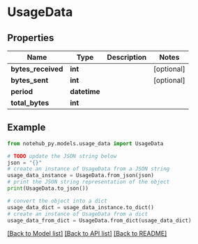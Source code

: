 # UsageData

## Properties

| Name               | Type         | Description | Notes      |
| ------------------ | ------------ | ----------- | ---------- |
| **bytes_received** | **int**      |             | [optional] |
| **bytes_sent**     | **int**      |             | [optional] |
| **period**         | **datetime** |             |
| **total_bytes**    | **int**      |             |

## Example

```python
from notehub_py.models.usage_data import UsageData

# TODO update the JSON string below
json = "{}"
# create an instance of UsageData from a JSON string
usage_data_instance = UsageData.from_json(json)
# print the JSON string representation of the object
print(UsageData.to_json())

# convert the object into a dict
usage_data_dict = usage_data_instance.to_dict()
# create an instance of UsageData from a dict
usage_data_from_dict = UsageData.from_dict(usage_data_dict)
```

[[Back to Model list]](../README.md#documentation-for-models) [[Back to API list]](../README.md#documentation-for-api-endpoints) [[Back to README]](../README.md)
